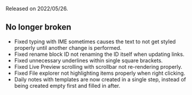 Released on 2022/05/26.

## No longer broken

- Fixed typing with IME sometimes causes the text to not get styled properly until another change is performed.
- Fixed rename block ID not renaming the ID itself when updating links.
- Fixed unnecessary underlines within single square brackets.
- Fixed Live Preview scrolling with scrollbar not re-rendering properly.
- Fixed File explorer not highlighting items properly when right clicking.
- Daily notes with templates are now created in a single step, instead of being created empty first and filled in after.
